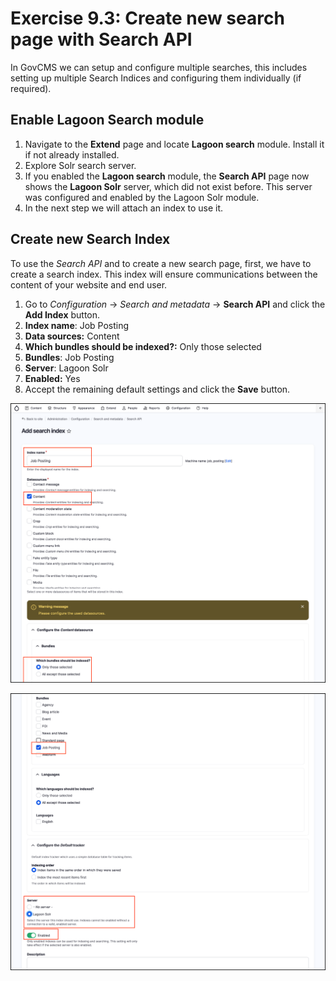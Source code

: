 # Exercise 9.3: Create new search page with Search API

In GovCMS we can setup and configure multiple searches, this includes setting up multiple Search Indices and configuring them individually \(if required\).

## Enable Lagoon Search module

1. Navigate to the **Extend** page and locate **Lagoon search** module. Install it if not already installed.
2. Explore Solr search server.
  1. If you enabled the **Lagoon search** module, the **Search API** page now shows the **Lagoon Solr** server, which did not exist before. This server was configured and enabled by the Lagoon Solr module.
  2. In the next step we will attach an index to use it.

## Create new Search Index

To use the _Search API_ and to create a new search page, first, we have to create a search index. This index will ensure communications between the content of your website and end user.

1. Go to _Configuration_ → _Search and metadata_ → **Search API** and click the **Add Index** button.
2. **Index name**: Job Posting
3. **Data sources:** Content
4. **Which bundles should be indexed?:** Only those selected
5. **Bundles**: Job Posting
6. **Server**: Lagoon Solr
7. **Enabled:** Yes
8. Accept the remaining default settings and click the **Save** button.

![Image of Create View](../.gitbook/assets/Ex-9-3-Search-API-2.png)

![Image of Create View](../.gitbook/assets/Ex-9-3-Search-API-3.png)
